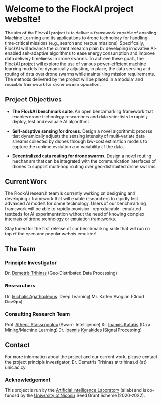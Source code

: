 # Welcome to the FlockAI project website!

The aim of the FlockAI project is to deliver a framework capable of enabling Machine Learning and its applications to drone technology for handling time-critical missions (e.g., search and rescue missions). Specifically, FlockAI will advance the current research plain by developing innovative AI-enabled self-adaptive algorithms to ease energy consumption and improve data delivery timeliness in drone swarms. To achieve these goals, the FlockAI project will explore the use of various power-efficient machine learning models for dynamically adjusting, in place, the data sensing and routing of data over drone swarms while maintaining mission requirements. The methods delivered by the project will be placed in a modular and reusable framework for drone swarm operation.

## Project Objectives

- **The FlockAI benchmark suite**. An open benchmarking framework that enables drone technology researchers and data scientists to rapidly deploy, test and evaluate AI algorithms.

- **Self-adaptive sensing for drones**. Design a novel algorithmic process that dynamically adjusts the sensing intensity of multi-variate data streams collected by drones through low-cost estimation models to capture the runtime evolution and variability of the data.

- **Decentralized data routing for drone swarms**. Design a novel routing mechanism that can be integrated with the communication interfaces of drones to support multi-hop routing over geo-distributed drone swarms.

## Current Work
The FlockAI research team is currently working on designing and developing a framework that will enable researchers to rapidly test advanced AI models for drone technology. Users of our benchmarking framework will be able to rapidly provision -reproducable- emulated testbeds for AI experimentation without the need of knowing complex internals of drone technology or emulation frameworks. 

Stay tuned for the first release of our benchmarking suite that will run on top of the open and popular webots emulator!



## The Team

### Principle Investigator
Dr. [Demetris Trihinas](https://dtrihinas.info/) (Geo-Distributed Data Processing)

### Researchers
Dr. [Michalis Agathocleous](https://www.linkedin.com/in/michalis-agathocleous-phd-779aa759) (Deep Learning)
Mr. Karlen Avogian (Cloud DevOps)

### Consulting Research Team
Prof. [Athena Stassopoulou](https://www.unic.ac.cy/stassopoulou-athena/) (Swarm Intelligence)
Dr. [Ioannis Katakis](http://www.katakis.eu/) (Data Mining/Machine Learning)
Dr. [Ioannis Kyriakides](https://sites.google.com/view/ikyriakides/home) (Signal Processing)


## Contact

For more information about the project and our current work, please contact the project principle investigator, Dr. Demetris Trihinas at trihinas.d {at} unic.ac.cy

### Acknowledgement

This project is run by the [Artificial Intelligence Laboratory](https://ailab.unic.ac.cy/) (ailab) and is co-funded by the [University of Nicosia](https://www.unic.ac.cy/) Seed Grant Scheme (2020-2022).
